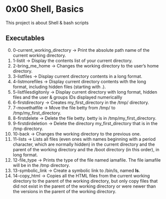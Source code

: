 # 0x00 Shell, Basics
This project is about Shell & bash scripts

## Executables
 0. 0-current_working_directory &rarr; Print the absolute path name of the current working directory.
 1. 1-listit &rarr; Display the contents list of your current directory.
 2. 2-bring_me_home &rarr; Changes the working directory to the user’s home directory.
 3. 3-listfiles &rarr; Display current directory contents in a long format.
 4. 4-listmorefiles &rarr; Display current directory contents with the long format, including hidden files (starting with .).
 5. 5-listfilesdigitonly &rarr; Display current directory with long format, hidden files and the user & groups IDs displayed numericallly
 6. 6-firstdirectory &rarr; Creates my_first_directory in the /tmp/ directory.
 7. 7-movethatfile &rarr; Move the file betty from /tmp/ to /tmp/my_first_directory.
 8. 8-firstdelete &rarr; Delete the file betty. betty is in /tmp/my_first_directory.
 9. 9-firstdirdeletion &rarr; Delete the directory my_first_directory that is in the /tmp directory.
 10. 10-back &rarr; Changes the working directory to the previous one.
 11. 11-lists &rarr; Lists all files (even ones with names beginning with a period character, which are normally hidden) in the current directory and the parent of the working directory and the /boot directory (in this order), in long format.
 12. 12-file_type &rarr; Prints the type of the file named iamafile. The file iamafile will be in the /tmp directory.
 13. 13-symbolic_link &rarr; Create a symbolic link to /bin/ls, named __ls__.
 14. 14-copy_html &rarr; Copies all the HTML files from the current working directory to the parent of the working directory, but only copy files that did not exist in the parent of the working directory or were newer than the versions in the parent of the working directory. 
